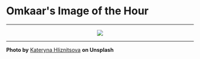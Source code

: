 # Omkaar's Image of the Hour

---

<div align="center">

<a href="https://unsplash.com/photos/a-mother-holds-a-baby-with-soft-socks-mA5FgBNnbmM">
  <img src="https://images.unsplash.com/photo-1748032886766-f27eac6e2b41?crop=entropy&cs=tinysrgb&fit=max&fm=jpg&ixid=M3w3NjA2Nzh8MHwxfHJhbmRvbXx8fHx8fHx8fDE3NTExNjk2MDB8&ixlib=rb-4.1.0&q=80&w=1080" style="max-width:100%; height:auto;">
</a>



</div>

---

**Photo by** [Kateryna Hliznitsova](https://unsplash.com/@kate_gliz) **on Unsplash**
